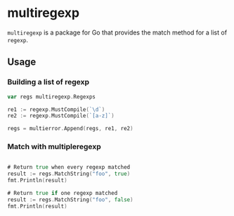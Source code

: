 # multiregexp

`multiregexp` is a package for Go that provides the match method for
a list of `regexp`.

## Usage

### Building a list of regexp

```go
var regs multiregexp.Regexps

re1 := regexp.MustCompile(`\d`)
re2 := regexp.MustCompile(`[a-z]`)

regs = multierror.Append(regs, re1, re2)
```

### Match with multipleregexp
```go

# Return true when every regexp matched
result := regs.MatchString("foo", true)
fmt.Println(result)

# Return true if one regexp matched
result := regs.MatchString("foo", false)
fmt.Println(result)

```